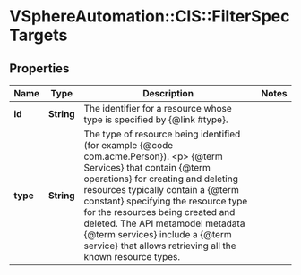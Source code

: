 # VSphereAutomation::CIS::FilterSpecTargets

## Properties
Name | Type | Description | Notes
------------ | ------------- | ------------- | -------------
**id** | **String** | The identifier for a resource whose type is specified by {@link #type}. | 
**type** | **String** | The type of resource being identified (for example {@code com.acme.Person}). &lt;p&gt; {@term Services} that contain {@term operations} for creating and deleting resources typically contain a {@term constant} specifying the resource type for the resources being created and deleted. The API metamodel metadata {@term services} include a {@term service} that allows retrieving all the known resource types. | 


